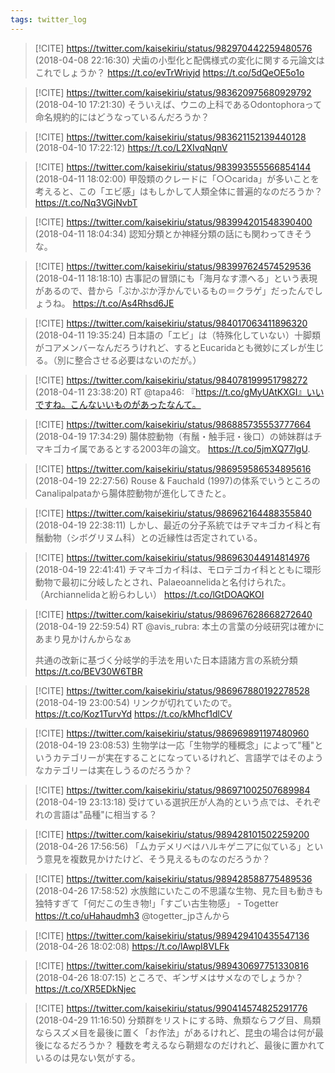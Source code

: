 ```yaml
---
tags: twitter_log
---
```


> [!CITE] https://twitter.com/kaisekiriu/status/982970442259480576 (2018-04-08 22:16:30)
> 犬歯の小型化と配偶様式の変化に関する元論文はこれでしょうか？
> https://t.co/evTrWriyjd https://t.co/5dQeOE5o1o

> [!CITE] https://twitter.com/kaisekiriu/status/983620975680929792 (2018-04-10 17:21:30)
> そういえば、ウニの上科であるOdontophoraって命名規約的にはどうなっているんだろうか？

> [!CITE] https://twitter.com/kaisekiriu/status/983621152139440128 (2018-04-10 17:22:12)
> https://t.co/L2XIvqNqnV

> [!CITE] https://twitter.com/kaisekiriu/status/983993555566854144 (2018-04-11 18:02:00)
> 甲殻類のクレードに「○○carida」が多いことを考えると、この「エビ感」はもしかして人類全体に普遍的なのだろうか？ https://t.co/Nq3VGjNvbT

> [!CITE] https://twitter.com/kaisekiriu/status/983994201548390400 (2018-04-11 18:04:34)
> 認知分類とか神経分類の話にも関わってきそうな。

> [!CITE] https://twitter.com/kaisekiriu/status/983997624574529536 (2018-04-11 18:18:10)
> 古事記の冒頭にも「海月なす漂へる」という表現があるので、昔から「ぷかぷか浮かんでいるもの＝クラゲ」だったんでしょうね。 https://t.co/As4Rhsd6JE

> [!CITE] https://twitter.com/kaisekiriu/status/984017063411896320 (2018-04-11 19:35:24)
> 日本語の「エビ」は（特殊化していない）十脚類がコアメンバーなんだろうけれど、するとEucaridaとも微妙にズレが生じる。（別に整合させる必要はないのだが。）

> [!CITE] https://twitter.com/kaisekiriu/status/984078199951798272 (2018-04-11 23:38:20)
> RT @tapa46: 『https://t.co/gMyUAtKXGI』いいですね。こんないいものがあったなんて。

> [!CITE] https://twitter.com/kaisekiriu/status/986885735553777664 (2018-04-19 17:34:29)
> 腸体腔動物（有鬚・触手冠・後口）の姉妹群はチマキゴカイ属であるとする2003年の論文。
> https://t.co/5jmXQ77lgU.

> [!CITE] https://twitter.com/kaisekiriu/status/986959586534895616 (2018-04-19 22:27:56)
> Rouse &amp; Fauchald (1997)の体系でいうところのCanalipalpataから腸体腔動物が進化してきたと。

> [!CITE] https://twitter.com/kaisekiriu/status/986962164488355840 (2018-04-19 22:38:11)
> しかし、最近の分子系統ではチマキゴカイ科と有鬚動物（シボグリヌム科）との近縁性は否定されている。

> [!CITE] https://twitter.com/kaisekiriu/status/986963044914814976 (2018-04-19 22:41:41)
> チマキゴカイ科は、モロテゴカイ科とともに環形動物で最初に分岐したとされ、Palaeoannelidaと名付けられた。（Archiannelidaと紛らわしい）
> https://t.co/lGtDOAQKOI

> [!CITE] https://twitter.com/kaisekiriu/status/986967628668272640 (2018-04-19 22:59:54)
> RT @avis_rubra: 本土の言葉の分岐研究は確かにあまり見かけんからなぁ
> 
> 共通の改新に基づく分岐学的手法を用いた日本語諸方言の系統分類
> https://t.co/BEV30W6TBR

> [!CITE] https://twitter.com/kaisekiriu/status/986967880192278528 (2018-04-19 23:00:54)
> リンクが切れていたので。https://t.co/Koz1TurvYd https://t.co/kMhcf1dlCV

> [!CITE] https://twitter.com/kaisekiriu/status/986969891197480960 (2018-04-19 23:08:53)
> 生物学は一応「生物学的種概念」によって"種"というカテゴリーが実在することになっているけれど、言語学ではそのようなカテゴリーは実在しうるのだろうか？

> [!CITE] https://twitter.com/kaisekiriu/status/986971002507689984 (2018-04-19 23:13:18)
> 受けている選択圧が人為的という点では、それぞれの言語は"品種"に相当する？

> [!CITE] https://twitter.com/kaisekiriu/status/989428101502259200 (2018-04-26 17:56:56)
> 「ムカデメリべはハルキゲニアに似ている」という意見を複数見かけたけど、そう見えるものなのだろうか？

> [!CITE] https://twitter.com/kaisekiriu/status/989428588775489536 (2018-04-26 17:58:52)
> 水族館にいたこの不思議な生物、見た目も動きも独特すぎて「何だこの生き物!」「すごい古生物感」 - Togetter https://t.co/uHahaudmh3 @togetter_jpさんから

> [!CITE] https://twitter.com/kaisekiriu/status/989429410435547136 (2018-04-26 18:02:08)
> https://t.co/lAwpI8VLFk

> [!CITE] https://twitter.com/kaisekiriu/status/989430697751330816 (2018-04-26 18:07:15)
> ところで、ギンザメはサメなのでしょうか？ https://t.co/XR5EDkNjec

> [!CITE] https://twitter.com/kaisekiriu/status/990414574825291776 (2018-04-29 11:16:50)
> 分類群をリストにする時、魚類ならフグ目、鳥類ならスズメ目を最後に置く「お作法」があるけれど、昆虫の場合は何が最後になるだろうか？
> 種数を考えるなら鞘翅なのだけれど、最後に置かれているのは見ない気がする。
